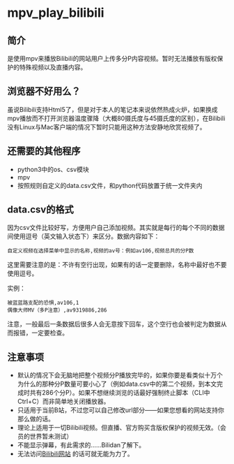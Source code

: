 # mpv_play_bilibili

## 简介
是使用mpv来播放Bilibili的网站用户上传多分P内容视频。暂时无法播放有版权保护的特殊视频以及直播内容。

## 浏览器不好用么？
虽说Bilibili支持Html5了，但是对于本人的笔记本来说依然热成火炉，如果换成mpv播放而不打开浏览器温度骤降（大概80摄氏度与45摄氏度的区别），在Bilibili没有Linux与Mac客户端的情况下暂时只能用这种方法安静地欣赏视频了。

## 还需要的其他程序
+ python3中的os、csv模块
+ mpv
+ 按照规则自定义的data.csv文件，和python代码放置于统一文件夹内

## data.csv的格式
因为csv文件比较好写，方便用户自己添加视频。其实就是每行的每个不同的数据间使用逗号（英文输入状态下）来区分。数据内容如下：
```
自定义视频在选择菜单中显示的名称,视频的av号：例如av106,视频总共的分P数
```
这里需要注意的是：不许有空行出现，如果有的话一定要删除，名称中最好也不要使用逗号。

实例：
```
被蓝蓝路支配的恐惧,av106,1
偶像大师MV（多P注意）,av9319886,286
```
注意，一般最后一条数据后很多人会无意按下回车，这个空行也会被判定为数据从而报错，一定要检查。

## 注意事项
+ 默认的情况下会无脑地把整个视频分P播放完毕的，如果你要是看类似十万个为什么的那种分P数量可要小心了（例如data.csv中的第二个视频，到本文完成时共有286个分P）。如果不想继续浏览的话最好强制终止脚本（CLI中Ctrl+C）而非简单地关闭播放器。
+ 只适用于当前B站，不过您可以自己修改url部分——如果您想看的网站支持你那么做的话。
+ 理论上适用于一切Bilibili视频。但直播、官方购买含版权保护的视频无效。（会员的世界暂未测试）
+ 不能显示弹幕，有此需求的……Bilidan了解下。
+ 无法访问[Bilibili网站](www.bilibili.com) 的话可就无能为力了。
